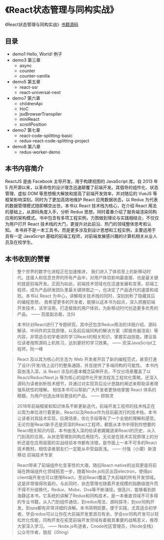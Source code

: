 # 《React状态管理与同构实战》
《React状态管理与同构实战》[书籍源码](https://github.com/react-book/book-code)

## 目录

- demo1 Hello, World! 例子
- demo3 第三章
  - async
  - counter
  - counter-vanilla
- demo5 第五章
  - react-ssr
  - react-universal-next
- demo7 第六章
  - childrenApi
  - HoC
  - jsxBrowserTranspiler
  - miniReact
  - scrollPosition
- demo7 第七章
  - react-code-splitting-basic
  - redux-react-code-splitting-project
- demo8 第八章
  - redux-worker-demo

## 本书内容简介
ReactJS 是由 Facebook 主导开发，用于构建视图的 JavaScript 库。自 2013 年 5 月开源以来，以革命性的设计理念迅速颠覆了前端开发。其倡导的组件化、状态管理、虚拟 DOM 等思想极大解放和提高了前端开发效率，并对随后的 VueJS 等框架影响深刻。同时为了更加高效地维护 React 应用数据状态，以 Redux 为代表的数据管理模式随即横空出世。本书以 React 技术栈为核心，在介绍 React 用法的基础上，从源码角度入手，分析 Redux 思想，同时着重介绍了服务端渲染同构应用的架构模式。书中包含有多项工程实例，力图做到理论与实践相结合，不仅仅为用户打开 React 技术栈的大门，更提升对此前沿、热门的领域整体思考和认知。
本书并不是一本工具书，而是更多涉及到设计思想和工程实例，主要适用于具有一定 JavaScript 基础的前端工程师，对前端发展感兴趣的计算机相关从业人员及在校学生。

## 本书收到的赞誉

> 整个世界的数字化进程正在加速推进， 我们进入了体验至上的新移动时代。连接人和信息世界的所有产品中，对用户体验影响最直接、也是最关键的就是前端开发。正因为如此，前端技术领域也在迅速发展和变革。前端工程师，成为产品研发团队里最关键拼图之一，也决定了产品迭代的速度和成败。本书以 React 为中心，讲解相关技术栈的同时，深刻剖析了隐藏其后的编程思想， 我希望更多的开发者，能够以这本书为起点，深入把握前端开发技术，活学活用，打造极致的用户体验，为新移动时代创造更多优秀的产品。 —— 百度副总裁，沈抖


> 本书针对React进行了专题研究，其中还包含Redux用法的详细介绍、源码解读、中间件的实现原理，以及前后端同构的解决方案（即服务器渲染）等内容，非常适合初学者进阶学习React的相关知识，掌握实战技能。建议各位读者按照源码上机练习，达到更好的学习效果。 —— 资深JavaScript工程师，阮一峰


> React 及以其为核心的生态为 Web 开发者开启了新的编程范式，甚至打通了设计/开发/线上运行的整条通路，并且提供了多端同构的可能性。
本书内容由浅入深，从 React 涉及的基本概念延伸开去，不仅分场景覆盖了以 React/Redux/Next.js 等为核心的组件化开发流程及工程优化策略，还深入源码为读者剖析技术细节，并通过对实现背后设计思路的阐述来帮助读者增强系统性的理解。
相信本书可以帮助广大开发者更快地掌握 React 体系的精髓，为用户创造出体验更佳的产品。 —— 顾轶灵


> 2018年前端框架和知识体系不断更新迭代，前端开发工程师的技术栈正在以周为单位进行着更新，React以及Redux作为目前最流行的技术栈，本书让读者对其技术实现，应用场景，优化手段等有了一个全貌的理解和感受。无论你是React新手还是资深的React工程师，都能从本书中得到你想要的React相关知识内容，本书由浅入深的给读者娓娓道来React的历史，从入门到高阶应用，从状态管理到同构应用技巧，无论是在技术实现原理上的分析还是在应用层面的实战经验本书都有涉猎，是市面上一本不可多的React技术教材。相信读者朋友们一定能从中受益匪浅。 —— 付强（小爝）新浪移动 前端技术专家


> React带来了前端组件化变革性的大潮，随后React-native的出现更是将前端在跨端组件化领域拓宽一步，随着Node.js社区出现electron，使得pc client端开发也可以使用React，至此React覆盖了大前端的所有开发领域。这是非常值得欣喜的，与此同时，状态管理也随着开发规模的指数级提升而不得不升级换代，Redux、Mobx、Dva等不断涌现。很高兴，能够看到颜海静这本书，它系统的讲解了Redux和同构技术，是一本垂直领域不可多得的专业书籍，从入门到组件通信，到redux用法，源码探寻，到ssr同构开发，到spa都有非常详细的讲解。本书简明扼要，便于实践，尤其适合初学者。学会redux可以让你在大前端开发里游刃有余，学会ssr同构开发可以轻松优化性能，同构开发在拓宽前端开发领域有着极其重要的战略意义，推荐大家深入学习。 —— Node.js布道者，Cnode社区管理员，《Node全栈》公众号作者，狼叔（i5ting）
